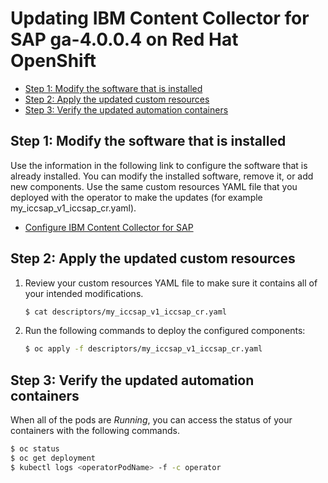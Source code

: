 # Updating IBM Content Collector for SAP ga-4.0.0.4 on Red Hat OpenShift

- [Step 1: Modify the software that is installed](update.md#step-1-modify-the-software-that-is-installed)
- [Step 2: Apply the updated custom resources](update.md#step-2-apply-the-updated-custom-resources)
- [Step 3: Verify the updated automation containers](update.md#step-3-verify-the-updated-automation-containers)

## Step 1: Modify the software that is installed

Use the information in the following link to configure the software that is already installed. You can modify the installed software, remove it, or add new components. Use the same custom resources YAML file that you deployed with the operator to make the updates (for example my_iccsap_v1_iccsap_cr.yaml).

- [Configure IBM Content Collector for SAP](../../ICCSAP/README_config.md)

## Step 2: Apply the updated custom resources

1. Review your custom resources YAML file to make sure it contains all of your intended modifications.

   ```bash
   $ cat descriptors/my_iccsap_v1_iccsap_cr.yaml
   ```

2. Run the following commands to deploy the configured components:

   ```bash
   $ oc apply -f descriptors/my_iccsap_v1_iccsap_cr.yaml
   ```

## Step 3: Verify the updated automation containers

When all of the pods are *Running*, you can access the status of your containers with the following commands.

```bash
$ oc status
$ oc get deployment
$ kubectl logs <operatorPodName> -f -c operator
```
